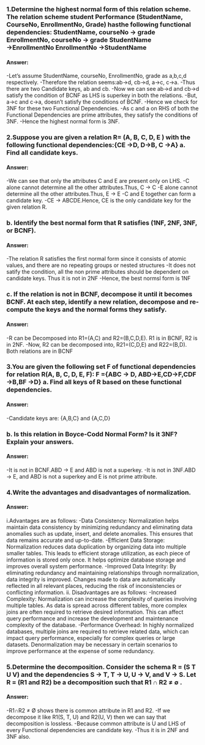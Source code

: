### 1.Determine the highest normal form of this relation scheme. The relation scheme student Performance (StudentName, CourseNo, EnrollmentNo, Grade) hasthe following functional dependencies: StudentName, courseNo → grade EnrollmentNo, courseNo → grade StudentName →EnrollmentNo EnrollmentNo →StudentName
#### Answer: 
-Let’s assume StudentName, courseNo, EnrollmentNo, grade as a,b,c,d respectively.
-Therefore the relation seems:ab->d, cb->d, a->c, c->a. 
-Thus there are two Candidate keys, ab and cb. 
-Now we can see ab->d and cb->d satisfy the condition of BCNF as LHS is superkey in both the relations. 
-But, a->c and c->a, doesn’t satisfy the conditions of BCNF. 
-Hence we check for 3NF for these two Functional Dependencies.
-As c and a on RHS of both the Functional Dependencies are prime attributes, they satisfy the conditions of 3NF. 
-Hence the highest normal form is 3NF.

### 2.Suppose you are given a relation R= (A, B, C, D, E ) with the following functional dependencies:{CE →D, D→B, C →A} a. Find all candidate keys. 
#### Answer:
-We can see that only the attributes C and E are present only on LHS. 
-C alone cannot determine all the other attributes.Thus, C → C 
-E alone cannot determine all the other attributes.Thus, E → E 
-C and E together can form a candidate key. 
-CE → ABCDE.Hence, CE is the only candidate key for the given relation R.

### b. Identify the best normal form that R satisfies (1NF, 2NF, 3NF, or BCNF).
#### Answer: 
-The relation R satisfies the first normal form since it consists of atomic values, and there are no repeating groups or nested structures 
-It does not satify the condition, all the non prime attributes should be dependent on candidate keys. Thus it is not in 2NF
-Hence, the best normsl form is 1NF

### c. If the relation is not in BCNF, decompose it until it becomes BCNF. At each step, identify a new relation, decompose and re-compute the keys and the normal forms they satisfy. 
#### Answer: 
-R can be Decomposed into R1=(A,C) and R2=(B,C,D,E). R1 is in BCNF, R2 is in 2NF.
-Now, R2 can be decomposed into, R21=(C,D,E) and R22=(B,D). Both relations are in BCNF

### 3.You are given the following set F of functional dependencies for relation R(A, B, C, D, E, F): F ={ABC → D, ABD→E,CD→F,CDF →B,BF →D} a. Find all keys of R based on these functional dependencies.
#### Answer: 
-Candidate keys are: {A,B,C} and {A,C,D} 

### b. Is this relation in Boyce-Codd Normal Form? Is it 3NF? Explain your answers.
#### Answer: 
-It is not in BCNF.ABD → E and ABD is not a superkey. 
-It is not in 3NF.ABD → E, and ABD is not a superkey and E is not prime attribute.

### 4.Write the advantages and disadvantages of normalization. 
#### Answer: 
i.Advantages are as follows: 
-Data Consistency: Normalization helps maintain data consistency by minimizing redundancy and eliminating data anomalies such as update, insert, and delete anomalies. This ensures that data remains accurate and up-to-date.
-Efficient Data Storage: Normalization reduces data duplication by organizing data into multiple smaller tables. This leads to efficient storage utilization, as each piece of information is stored only once. It helps optimize database storage and improves overall system performance.
-Improved Data Integrity: By eliminating redundancy and maintaining relationships through normalization, data integrity is improved. Changes made to data are automatically reflected in all relevant places, reducing the risk of inconsistencies or conflicting information. ii. Disadvantages are as follows: 
-Increased Complexity: Normalization can increase the complexity of queries involving multiple tables. As data is spread across different tables, more complex joins are often required to retrieve desired information. This can affect query performance and increase the development and maintenance complexity of the database. 
-Performance Overhead: In highly normalized databases, multiple joins are required to retrieve related data, which can impact query performance, especially for complex queries or large datasets. Denormalization may be necessary in certain scenarios to improve performance at the expense of some redundancy.

### 5.Determine the decomposition. Consider the schema R = (S T U V) and the dependencies S → T, T → U, U → V, and V → S. Let R = (R1 and R2) be a decomposition such that R1 ∩ R2 ≠ ∅ .
#### Answer: 
-R1∩R2 ≠ Ø shows there is common attribute in R1 and R2. 
-If we decompose it like R1(S, T, U) and R2(U, V) then we can say that decomposition is lossless. 
-Because common attribute is U and LHS of every Functional dependencies are candidate key. 
-Thus it is in 2NF and 3NF also.
